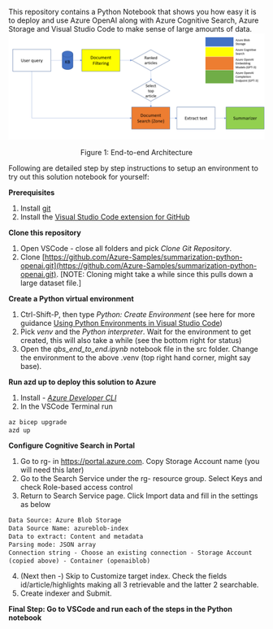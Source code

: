 This repository contains a Python Notebook that shows you how easy it is to deploy and use Azure OpenAI along with Azure Cognitive Search, Azure Storage and Visual Studio Code to make sense of large amounts of data.
![Figure 1: End-to-end Architecture](images/EndtoEndArchitecture.png)
<figcaption align = "center">Figure 1: End-to-end Architecture</figcaption>

Following are detailed step by step instructions to setup an environment to try out this solution notebook for yourself: 

**Prerequisites**
  1. Install [git](https://git-scm.com/download/win)
  2. Install the [Visual Studio Code extension for GitHub](https://marketplace.visualstudio.com/items?itemName=GitHub.vscode-pull-request-github)

**Clone this repository**
  1. Open VSCode - close all folders and pick *Clone Git Repository*. 
  2. Clone [https://github.com/Azure-Samples/summarization-python-openai.git](https://github.com/Azure-Samples/summarization-python-openai.git). [NOTE: Cloning might take a while since this pulls down a large dataset file.]

**Create a Python virtual environment**
  1. Ctrl-Shift-P, then type *Python: Create Environment* (see here for more guidance [Using Python Environments in Visual Studio Code](https://code.visualstudio.com/docs/python/environments#_using-the-create-environment-command))
  2. Pick *venv* and the *Python interpreter*. Wait for the environment to get created, this will also take a while (see the bottom right for status)
  3. Open the *qbs\_end\_to\_end.ipynb* notebook file in the src folder. Change the environment to the above .venv (top right hand corner, might say base). 

**Run azd up to deploy this solution to Azure**
   1. Install - *[Azure Developer CLI](]https://learn.microsoft.com/en-us/azure/developer/azure-developer-cli/install-azd?tabs=baremetal%2Cwindows)*
   2. In the VSCode Terminal run
~~~ 
az bicep upgrade
azd up
~~~
**Configure Cognitive Search in Portal**
  1. Go to rg-<environment> in https://portal.azure.com. Copy Storage Account name (you will need this later)
  2. Go to the Search Service under the rg-<environment> resource group. Select Keys and check Role-based access control
  3. Return to Search Service page. Click Import data and fill in the settings as below
~~~
Data Source: Azure Blob Storage
Data Source Name: azureblob-index
Data to extract: Content and metadata
Parsing mode: JSON array
Connection string - Choose an existing connection - Storage Account (copied above) - Container (openaiblob)
~~~
4. (Next then -) Skip to Customize target index. Check the fields id/article/highlights making all 3 retrievable and the latter 2 searchable.
5. Create indexer and Submit. 

**Final Step: Go to VSCode and run each of the steps in the Python notebook**

